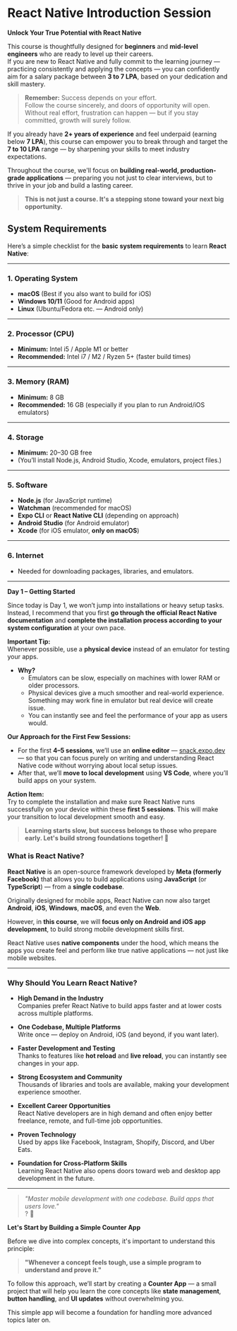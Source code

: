 # React Native Introduction Session

**Unlock Your True Potential with React Native**

This course is thoughtfully designed for **beginners** and **mid-level engineers** who are ready to level up their careers.  
If you are new to React Native and fully commit to the learning journey — practicing consistently and applying the concepts — you can confidently aim for a salary package between **3 to 7 LPA**, based on your dedication and skill mastery.

> **Remember:** Success depends on your effort.  
> Follow the course sincerely, and doors of opportunity will open. Without real effort, frustration can happen — but if you stay committed, growth will surely follow.

If you already have **2+ years of experience** and feel underpaid (earning below **7 LPA**), this course can empower you to break through and target the **7 to 10 LPA** range — by sharpening your skills to meet industry expectations.

Throughout the course, we'll focus on **building real-world, production-grade applications** — preparing you not just to clear interviews, but to thrive in your job and build a lasting career.

> **This is not just a course. It's a stepping stone toward your next big opportunity.**


## System Requirements 

Here’s a simple checklist for the **basic system requirements** to learn **React Native**:

---

### 1. **Operating System**
- **macOS** (Best if you also want to build for iOS)
- **Windows 10/11** (Good for Android apps)
- **Linux** (Ubuntu/Fedora etc. — Android only)

---

### 2. **Processor (CPU)**
- **Minimum:** Intel i5 / Apple M1 or better
- **Recommended:** Intel i7 / M2 / Ryzen 5+ (faster build times)

---

### 3. **Memory (RAM)**
- **Minimum:** 8 GB  
- **Recommended:** 16 GB (especially if you plan to run Android/iOS emulators)

---

### 4. **Storage**
- **Minimum:** 20–30 GB free  
- (You’ll install Node.js, Android Studio, Xcode, emulators, project files.)

---

### 5. **Software**
- **Node.js** (for JavaScript runtime)
- **Watchman** (recommended for macOS)
- **Expo CLI** or **React Native CLI** (depending on approach)
- **Android Studio** (for Android emulator)
- **Xcode** (for iOS emulator, **only on macOS**)

---

### 6. **Internet**
- Needed for downloading packages, libraries, and emulators.

---

**Day 1 – Getting Started**

Since today is Day 1, we won’t jump into installations or heavy setup tasks.  
Instead, I recommend that you first **go through the official React Native documentation** and **complete the installation process according to your system configuration** at your own pace.

**Important Tip:**  
Whenever possible, use a **physical device** instead of an emulator for testing your apps.  
- **Why?**  
  - Emulators can be slow, especially on machines with lower RAM or older processors.  
  - Physical devices give a much smoother and real-world experience. Something may work fine in emulator but real device will create issue. 
  - You can instantly see and feel the performance of your app as users would.

**Our Approach for the First Few Sessions:**  
- For the first **4–5 sessions**, we’ll use an **online editor** — [snack.expo.dev](https://snack.expo.dev/) — so that you can focus purely on writing and understanding React Native code without worrying about local setup issues.
- After that, we’ll **move to local development** using **VS Code**, where you’ll build apps on your system.

**Action Item:**  
Try to complete the installation and make sure React Native runs successfully on your device within these **first 5 sessions**. This will make your transition to local development smooth and easy.

> **Learning starts slow, but success belongs to those who prepare early. Let's build strong foundations together! 🚀**

### What is React Native?

**React Native** is an open-source framework developed by **Meta (formerly Facebook)** that allows you to build applications using **JavaScript** (or **TypeScript**) — from a **single codebase**.

Originally designed for mobile apps, React Native can now also target **Android**, **iOS**, **Windows**, **macOS**, and even the **Web**.  

However, in **this course**, we will **focus only on Android and iOS app development**, to build strong mobile development skills first.

React Native uses **native components** under the hood, which means the apps you create feel and perform like true native applications — not just like mobile websites.

---

### Why Should You Learn React Native?

- **High Demand in the Industry**  
  Companies prefer React Native to build apps faster and at lower costs across multiple platforms.

- **One Codebase, Multiple Platforms**  
  Write once — deploy on Android, iOS (and beyond, if you want later).

- **Faster Development and Testing**  
  Thanks to features like **hot reload** and **live reload**, you can instantly see changes in your app.

- **Strong Ecosystem and Community**  
  Thousands of libraries and tools are available, making your development experience smoother.

- **Excellent Career Opportunities**  
  React Native developers are in high demand and often enjoy better freelance, remote, and full-time job opportunities.

- **Proven Technology**  
  Used by apps like Facebook, Instagram, Shopify, Discord, and Uber Eats.

- **Foundation for Cross-Platform Skills**  
  Learning React Native also opens doors toward web and desktop app development in the future.

---
 
> _"Master mobile development with one codebase. Build apps that users love."_  
? 🚀


**Let's Start by Building a Simple Counter App**

Before we dive into complex concepts, it's important to understand this principle:  
> **"Whenever a concept feels tough, use a simple program to understand and prove it."**

To follow this approach, we’ll start by creating a **Counter App** — a small project that will help you learn the core concepts like **state management**, **button handling**, and **UI updates** without overwhelming you.

This simple app will become a foundation for handling more advanced topics later on.
